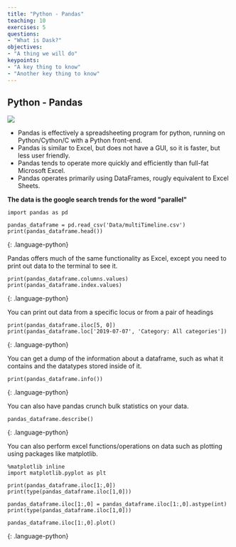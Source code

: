 ```yaml
---
title: "Python - Pandas"
teaching: 10
exercises: 5
questions:
- "What is Dask?"
objectives:
- "A thing we will do"
keypoints:
- "A key thing to know"
- "Another key thing to know"
---
```


## Python - Pandas

![](./Pictures/Panda.jpg)

* Pandas is effectively a spreadsheeting program for python, running on Python/Cython/C with a Python front-end.
* Pandas is similar to Excel, but does not have a GUI, so it is faster, but less user friendly.
* Pandas tends to operate more quickly and efficiently than full-fat Microsoft Excel.
* Pandas operates primarily using DataFrames, rougly equivalent to Excel Sheets.

**The data is the google search trends for the word "parallel"**

~~~
import pandas as pd

pandas_dataframe = pd.read_csv('Data/multiTimeline.csv')
print(pandas_dataframe.head())
~~~
{: .language-python}

Pandas offers much of the same functionality as Excel, except you need to print out data to the terminal to see it.

~~~
print(pandas_dataframe.columns.values)
print(pandas_dataframe.index.values)
~~~
{: .language-python}

You can print out data from a specific locus or from a pair of headings

~~~
print(pandas_dataframe.iloc[5, 0])
print(pandas_dataframe.loc['2019-07-07', 'Category: All categories'])
~~~
{: .language-python}

You can get a dump of the information about a dataframe, such as what it contains and the datatypes stored inside of it.

~~~
print(pandas_dataframe.info())
~~~
{: .language-python}

You can also have pandas crunch bulk statistics on your data.

~~~
pandas_dataframe.describe()
~~~
{: .language-python}

You can also perform excel functions/operations on data such as plotting using packages like matplotlib.

~~~
%matplotlib inline
import matplotlib.pyplot as plt

print(pandas_dataframe.iloc[1:,0])
print(type(pandas_dataframe.iloc[1,0])) 

pandas_dataframe.iloc[1:,0] = pandas_dataframe.iloc[1:,0].astype(int)
print(type(pandas_dataframe.iloc[1,0]))

pandas_dataframe.iloc[1:,0].plot()
~~~
{: .language-python}